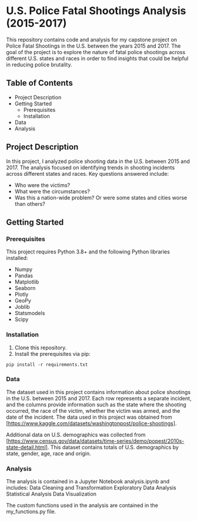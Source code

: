 # U.S. Police Fatal Shootings Analysis (2015-2017)
This repository contains code and analysis for my capstone project on Police Fatal Shootings in the U.S. between the years 2015 and 2017. The goal of the project is to explore the nature of fatal police shootings across different U.S. states and races in order to find insights that could be helpful in reducing police brutality.

## Table of Contents
* Project Description
* Getting Started
  * Prerequisites
  * Installation
* Data
* Analysis

## Project Description
In this project, I analyzed police shooting data in the U.S. between 2015 and 2017. The analysis focused on identifying trends in shooting incidents across different states and races. Key questions answered include:
* Who were the victims?
* What were the circumstances?
* Was this a nation-wide problem? Or were some states and cities worse than others?

## Getting Started
### Prerequisites
This project requires Python 3.8+ and the following Python libraries installed:
* Numpy
* Pandas
* Matplotlib
* Seaborn
* Plotly
* GeoPy
* Joblib
* Statsmodels
* Scipy

### Installation
1. Clone this repository.
2. Install the prerequisites via pip:
```
pip install -r requirements.txt
```

### Data
The dataset used in this project contains information about police shootings in the U.S. between 2015 and 2017. Each row represents a separate incident, and the columns provide information such as the state where the shooting occurred, the race of the victim, whether the victim was armed, and the date of the incident.
The data used in this project was obtained from [https://www.kaggle.com/datasets/washingtonpost/police-shootings].

Additional data on U.S. demographics was collected from [https://www.census.gov/data/datasets/time-series/demo/popest/2010s-state-detail.html]. This dataset contains totals of U.S. demographics by state, gender, age, race and origin.

### Analysis
The analysis is contained in a Jupyter Notebook analysis.ipynb and includes:
Data Cleaning and Transformation
Exploratory Data Analysis
Statistical Analysis
Data Visualization

The custom functions used in the analysis are contained in the my_functions.py file.
